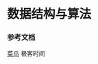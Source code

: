 # 数据结构与算法

### 参考文档 
[菜鸟](https://www.runoob.com/data-structures/data-structures-tutorial.html)
极客时间
